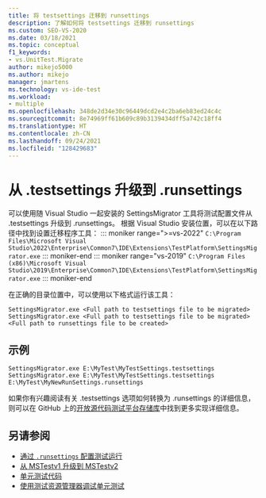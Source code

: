 ```yaml
---
title: 将 testsettings 迁移到 runsettings
description: 了解如何将 testsettings 迁移到 runsettings
ms.custom: SEO-VS-2020
ms.date: 03/18/2021
ms.topic: conceptual
f1_keywords:
- vs.UnitTest.Migrate
author: mikejo5000
ms.author: mikejo
manager: jmartens
ms.technology: vs-ide-test
ms.workload:
- multiple
ms.openlocfilehash: 348de2d34e30c96449dcd2e4c2ba6eb83ed24c4c
ms.sourcegitcommit: 8e74969ff61b609c89b3139434dff5a742c18ff4
ms.translationtype: HT
ms.contentlocale: zh-CN
ms.lasthandoff: 09/24/2021
ms.locfileid: "128429683"
---
```

# <a name="upgrade-from-testsettings-to-runsettings"></a>从 .testsettings 升级到 .runsettings

可以使用随 Visual Studio 一起安装的 SettingsMigrator 工具将测试配置文件从 .testsettings 升级到 .runsettings。 根据 Visual Studio 安装位置，可以在以下路径中找到设置迁移程序工具：
::: moniker range=">=vs-2022"
`C:\Program Files\Microsoft Visual Studio\2022\Enterprise\Common7\IDE\Extensions\TestPlatform\SettingsMigrator.exe`
::: moniker-end
::: moniker range="vs-2019"
`C:\Program Files (x86)\Microsoft Visual Studio\2019\Enterprise\Common7\IDE\Extensions\TestPlatform\SettingsMigrator.exe`
::: moniker-end

在正确的目录位置中，可以使用以下格式运行该工具：

```console
SettingsMigrator.exe <Full path to testsettings file to be migrated>
SettingsMigrator.exe <Full path to testsettings file to be migrated> <Full path to runsettings file to be created>
```

## <a name="examples"></a>示例
```console
SettingsMigrator.exe E:\MyTest\MyTestSettings.testsettings
SettingsMigrator.exe E:\MyTest\MyTestSettings.testsettings E:\MyTest\MyNewRunSettings.runsettings
```

如果你有兴趣阅读有关 .testsettings 选项如何转换为 .runsettings 的详细信息，则可以在 GitHub 上的[开放源代码测试平台存储库](https://github.com/microsoft/vstest-docs/blob/master/RFCs/0023-TestSettings-Deprecation.md#migration)中找到更多实现详细信息。

## <a name="see-also"></a>另请参阅

- [通过 `.runsettings` 配置测试运行](../test/configure-unit-tests-by-using-a-dot-runsettings-file.md)
- [从 MSTestv1 升级到 MSTestv2](../test/mstest-update-to-mstestv2.md)
- [单元测试代码](../test/unit-test-your-code.md)
- [使用测试资源管理器调试单元测试](../test/debug-unit-tests-with-test-explorer.md)
